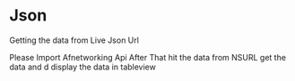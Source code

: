 # Json
Getting the data from Live Json Url

Please Import Afnetworking Api
After That
hit the data from NSURL
get the data
and d
display the data in tableview
